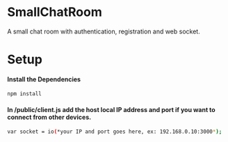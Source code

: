 # SmallChatRoom
A small chat room with authentication, registration and web socket.

Setup
===

#### Install the Dependencies

```sh
npm install
```

#### In /public/client.js add the host local IP address and port if you want to connect from other devices.
```sh
var socket = io(*your IP and port goes here, ex: 192.168.0.10:3000*);
```
